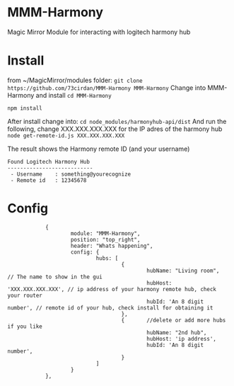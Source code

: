 # MMM-Harmony
Magic Mirror Module for interacting with logitech harmony hub

# Install
from  ~/MagicMirror/modules folder: 
`git clone https://github.com/73cirdan/MMM-Harmony MMM-Harmony`
Change into MMM-Harmony and install
`cd MMM-Harmony`

`npm install`

After install change into:
`cd node_modules/harmonyhub-api/dist`
And run the following, change XXX.XXX.XXX.XXX for the IP adres of the harmony hub
`node get-remote-id.js XXX.XXX.XXX.XXX` 

The result shows the Harmony remote ID (and your username)

```
Found Logitech Harmony Hub
---------------------------
 - Username    : something@yourecognize
 - Remote id   : 12345678
```
# Config

                {
                        module: "MMM-Harmony",
                        position: "top_right",
                        header: "Whats happening",
                        config: {
                                hubs: [
                                        {
                                                hubName: "Living room",     // The name to show in the gui
                                                hubHost: 'XXX.XXX.XXX.XXX', // ip address of your harmony remote hub, check your router
                                                hubId: 'An 8 digit number', // remote id of your hub, check install for obtaining it
                                        },
                                        {       //delete or add more hubs if you like
                                                hubName: "2nd hub",
                                                hubHost: 'ip address',
                                                hubId: 'An 8 digit number',
                                        }
                                ]
                        }
                },
